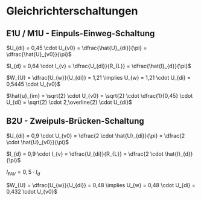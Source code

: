 # Gleichrichterschaltungen

## E1U / M1U - Einpuls-Einweg-Schaltung

$U_{di} = 0,45 \cdot U_{v0} = \dfrac{\hat{U}_{di}}{\pi} = \dfrac{\hat{U}_{v0}}{\pi}$

$I_{d} = 0,64 \cdot I_{v} = \dfrac{U_{di}}{R_{L}} = \dfrac{\hat{I}_{d}}{\pi}$

$W_{U} = \dfrac{U_{w}}{U_{di}} = 1,21 \implies U_{w} = 1,21 \cdot U_{di}  = 0,5445 \cdot U_{v0}$

$\hat{u}_{im} = \sqrt{2} \cdot U_{v0} = \sqrt{2} \cdot \dfrac{1}{0,45} \cdot U_{di} = \sqrt{2} \cdot 2,\overline{2} \cdot U_{di}$



## B2U - Zweipuls-Brücken-Schaltung

$U_{di} = 0,9 \cdot U_{v0} = \dfrac{2 \cdot \hat{U}_{di}}{\pi} = \dfrac{2 \cdot \hat{U}_{v0}}{\pi}$

$I_{d} = 0,9 \cdot I_{v} = \dfrac{U_{di}}{R_{L}} = \dfrac{2 \cdot \hat{I}_{d}}{\pi}$

$I_{FAV} = 0,5 \cdot I_{d}$

$W_{U} = \dfrac{U_{w}}{U_{di}} = 0,48 \implies U_{w} = 0,48 \cdot U_{di} = 0,432 \cdot U_{v0}$

